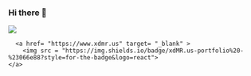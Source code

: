 ### Hi there 👋

<div align = "left">
    <a href= "https://www.linkedin.com/in/xdmr/" target= "_blank" >
        <img src = "https://img.shields.io/badge/linkedin-%230077B5.svg?style=for-the-badge&logo=linkedin&logoColor=white">
    </a>
    
      <a href= "https://www.xdmr.us" target= "_blank" >
        <img src = "https://img.shields.io/badge/xdMR.us-portfolio%20-%23066e88?style=for-the-badge&logo=react">
    </a>
    
    
</div>

